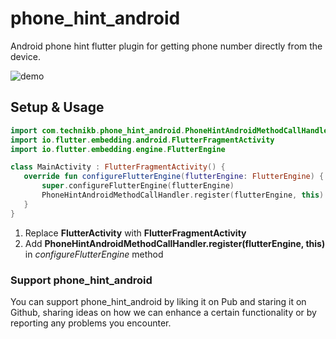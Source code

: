 # phone_hint_android

Android phone hint flutter plugin for getting phone number directly from the device.

![demo](https://github.com/user-attachments/assets/c6c132eb-85e5-4870-8f1b-9a57ee5a4d3a)

## Setup & Usage

 ```kotlin
import com.technikb.phone_hint_android.PhoneHintAndroidMethodCallHandler
import io.flutter.embedding.android.FlutterFragmentActivity
import io.flutter.embedding.engine.FlutterEngine

class MainActivity : FlutterFragmentActivity() {
    override fun configureFlutterEngine(flutterEngine: FlutterEngine) {
        super.configureFlutterEngine(flutterEngine)
        PhoneHintAndroidMethodCallHandler.register(flutterEngine, this)
    }
}
```
1. Replace **FlutterActivity** with **FlutterFragmentActivity**
2. Add **PhoneHintAndroidMethodCallHandler.register(flutterEngine, this)** in _configureFlutterEngine_ method

### Support phone_hint_android

You can support phone_hint_android by liking it on Pub and staring it on Github, sharing ideas on how we can enhance a certain functionality or by reporting any problems you encounter.
